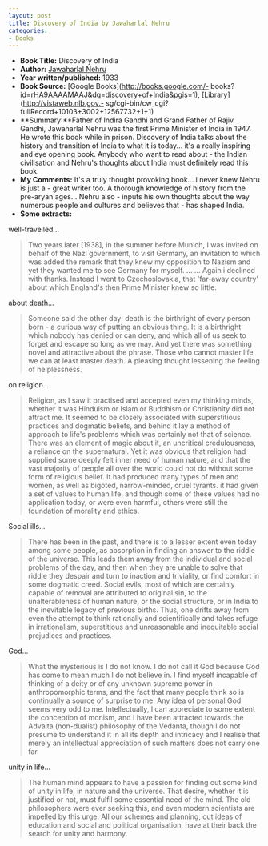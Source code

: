 ```yaml
---
layout: post
title: Discovery of India by Jawaharlal Nehru
categories:
- Books
---
```



- **Book Title:** Discovery of India
- **Author:** [Jawaharlal Nehru ](http://en.wikipedia.org/wiki/Jawaharlal_Nehru)
- **Year written/published:** 1933
- **Book Source:** [Google Books](http://books.google.com/- books?id=rHA9AAAAMAAJ&dq=discovery+of+India&pgis=1), [Library](http://vistaweb.nlb.gov.- sg/cgi-bin/cw_cgi?fullRecord+10103+3002+12567732+1+1)
- **Summary:**Father of Indira Gandhi and Grand Father of Rajiv Gandhi, Jawaharlal Nehru was the first Prime Minister of India in 1947. He wrote this book while in prison. Discovery of India talks about the history and transition of India to what it is today... it's a really inspiring and eye opening book. Anybody who want to read about - the Indian civilisation and Nehru's thoughts about India must definitely read this book.
- **My Comments:** It's a truly thought provoking book... i never knew Nehru is just a - great writer too. A thorough knowledge of history from the pre-aryan ages... Nehru also - inputs his own thoughts about the way numerous people and cultures and believes that - has shaped India.
- **Some extracts:**

well-travelled...

> Two years later [1938], in the summer before Munich, I was invited on behalf of the Nazi government, to visit Germany, an invitation to which was added the remark that they knew my opposition to Nazism and yet they wanted me to see Germany for myself. ... ... Again i declined with thanks. Instead I went to Czechoslovakia, that 'far-away country' about which England's then Prime Minister knew so little.

about death...

> Someone said the other day: death is the birthright of every person born - a curious way of putting an obvious thing. It is a birthright which nobody has denied or can deny, and which all of us seek to forget and escape so long as we may. And yet there was something novel and attractive about the phrase. Those who cannot master life we can at least master death. A pleasing thought lessening the feeling of helplessness.

on religion...

> Religion, as I saw it practised and accepted even my thinking minds, whether it was Hinduism or Islam or Buddhism or Christianity did not attract me. It seemed to be closely associated with superstitious practices and dogmatic beliefs, and behind it lay a method of approach to life's problems which was certainly not that of science. There was an element of magic about it, an uncritical credulousness, a reliance on the supernatural. Yet it was obvious that religion had supplied some deeply felt inner need of human nature, and that the vast majority of people all over the world could not do without some form of religious belief. It had produced many types of men and women, as well as bigoted, narrow-minded, cruel tyrants. it had given a set of values to human life, and though some of these values had no application today, or were even harmful, others were still the foundation of morality and ethics.

Social ills...

> There has been in the past, and there is to a lesser extent even today among some people, as absorption in finding an answer to the riddle of the universe. This leads them away from the individual and social problems of the day, and then when they are unable to solve that riddle they despair and turn to inaction and triviality, or find comfort in some dogmatic creed. Social evils, most of which are certainly capable of removal are attributed to original sin, to the unalterableness of human nature, or the social structure, or in India to the inevitable legacy of previous births. Thus, one drifts away from even the attempt to think rationally and scientifically and takes refuge in irrationalism, superstitious and unreasonable and inequitable social prejudices and practices.

God...

> What the mysterious is I do not know. I do not call it God because God has come to mean much I do not believe in. I find myself incapable of thinking of a deity or of any unknown supreme power in anthropomorphic terms, and the fact that many people think so is continually a source of surprise to me. Any idea of personal God seems very odd to me. Intellectually, I can appreciate to some extent the conception of monism, and I have been attracted towards the Advaita (non-dualist) philosophy of the Vedanta, though I do not presume to understand it in all its depth and intricacy and I realise that merely an intellectual appreciation of such matters does not carry one far.

unity in life...

> The human mind appears to have a passion for finding out some kind of unity in life, in nature and the universe. That desire, whether it is justified or not, must fulfil some essential need of the mind. The old philosophers were ever seeking this, and even modern scientists are impelled by this urge. All our schemes and planning, out ideas of education and social and political organisation, have at their back the search for unity and harmony.
